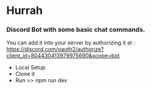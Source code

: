 # Hurrah
### Discord Bot with some basic chat commands.

You can add it into your server by authorizing it at : <https://discord.com/oauth2/authorize?client_id=804430413979975690&scope=bot>

- Local Setup
 - Clone it
 - Run >> npm run dev
